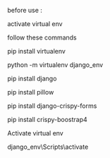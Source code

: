 before use : 

activate virtual env

follow these commands

pip install virtualenv

python -m virtualenv django_env

pip install django

pip install pillow

pip install django-crispy-forms

pip install crispy-boostrap4

Activate virtual env

django_env\Scripts\activate

